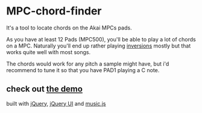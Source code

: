 MPC-chord-finder
========

It's a tool to locate chords on the Akai MPCs pads.

As you have at least 12 Pads (MPC500), you'll be able to play a lot of chords on a MPC.
Naturally you'll end up rather playing [inversions]('http://en.wikipedia.org/wiki/Inversion_(music)') mostly but that works quite well with most songs.

The chords would work for any pitch a sample might have,
but i'd recommend to tune it so that you have PAD1 playing a C note.


check out [the demo](http://gherkins.github.com/mpc-chordfinder/)
--------


built with [jQuery](http://jquery.com/), [jQuery UI](http://jqueryui.com/) and [music.js](https://github.com/gregjopa/music.js)

